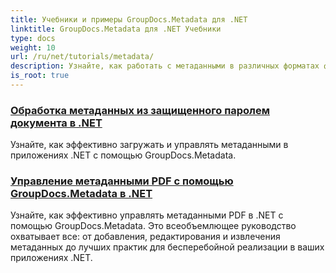 ```yaml
---
title: Учебники и примеры GroupDocs.Metadata для .NET
linktitle: GroupDocs.Metadata для .NET Учебники
type: docs
weight: 10
url: /ru/net/tutorials/metadata/
description: Узнайте, как работать с метаданными в различных форматах файлов, с помощью подробных примеров и пошаговых инструкций.
is_root: true
---
```


### [Обработка метаданных из защищенного паролем документа в .NET](./load-metadata/)
Узнайте, как эффективно загружать и управлять метаданными в приложениях .NET с помощью GroupDocs.Metadata.
### [Управление метаданными PDF с помощью GroupDocs.Metadata в .NET](./pdf-metadata-management/)
Узнайте, как эффективно управлять метаданными PDF в .NET с помощью GroupDocs.Metadata. Это всеобъемлющее руководство охватывает все: от добавления, редактирования и извлечения метаданных до лучших практик для бесперебойной реализации в ваших приложениях .NET.